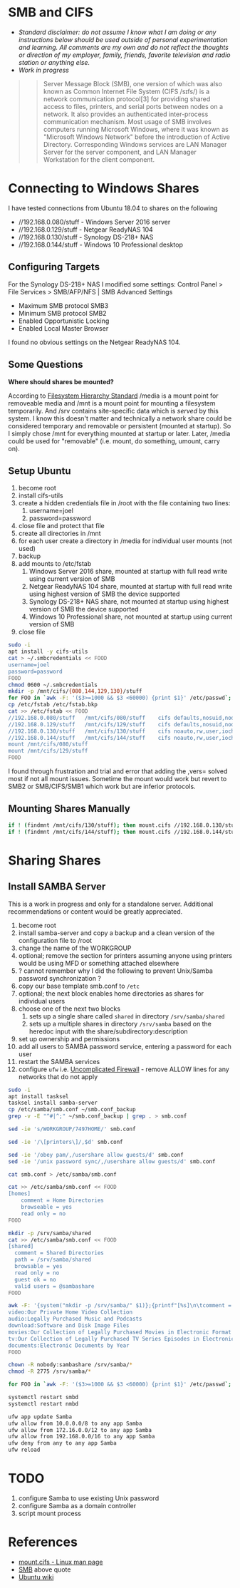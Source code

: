 # SMB and CIFS

-  *Standard disclaimer: do not assume I know what I am doing or any instructions below should be used outside of personal experimentation and learning. All comments are my own and do not reflect the thoughts or direction of my employer, family, friends, favorite television and radio station or anything else.*
-  *Work in progress*

>> Server Message Block (SMB), one version of which was also known as Common Internet File System (CIFS /sɪfs/) is a network communication protocol[3] for providing shared access to files, printers, and serial ports between nodes on a network. It also provides an authenticated inter-process communication mechanism. Most usage of SMB involves computers running Microsoft Windows, where it was known as "Microsoft Windows Network" before the introduction of Active Directory. Corresponding Windows services are LAN Manager Server for the server component, and LAN Manager Workstation for the client component.

# Connecting to Windows Shares

I have tested connections from Ubuntu 18.04 to shares on the following

-  //192.168.0.080/stuff - Windows Server 2016 server
-  //192.168.0.129/stuff - Netgear ReadyNAS 104
-  //192.168.0.130/stuff - Synology DS-218+ NAS
-  //192.168.0.144/stuff - Windows 10 Professional desktop

## Configuring Targets

For the Synology DS-218+ NAS I modified some settings: Control Panel > File Services > SMB/AFP/NFS | SMB Advanced Settings

-  Maximum SMB protocol SMB3
-  Minimum SMB protocol SMB2
-  Enabled Opportunistic Locking
-  Enabled Local Master Browser

I found no obvious settings on the Netgear ReadyNAS 104.

## Some Questions

**Where should shares be mounted?**

According to [Filesystem Hierarchy Standard](http://www.pathname.com/fhs/pub/fhs-2.3.html#MEDIAMOUNTPOINT) /media is a mount point for removeable media and /mnt is a mount point for mounting a filesystem temporarily.
And /srv contains site-specific data which is *served* by this system.
I know this doesn't matter and technically a network share could be considered temporary and removable or persistent (mounted at startup).
So I simply chose /mnt for everything mounted at startup or later. Later, /media could be used for "removable" (i.e. mount, do something, umount, carry on).

## Setup Ubuntu

1.  become root
2.  install cifs-utils
3.  create a hidden credentials file in /root with the file containing two lines:
    1.  username=joel
    2.  password=password
4.  close file and protect that file
5.  create all directories in /mnt
6.  for each user create a directory in /media for individual user mounts (not used)
7.  backup
8.  add mounts to /etc/fstab
    1.  Windows Server 2016 share, mounted at startup with full read write using current version of SMB
    2.  Netgear ReadyNAS 104 share, mounted at startup with full read write using highest version of SMB the device supported
    3.  Synology DS-218+ NAS share, not mounted at startup using highest version of SMB the device supported
    4.  Windows 10 Professional share, not mounted at startup using current version of SMB
9.  close file

```Bash
sudo -i
apt install -y cifs-utils
cat > ~/.smbcredentials << FOOD
username=joel
password=password
FOOD
chmod 0600 ~/.smbcredentials
mkdir -p /mnt/cifs/{080,144,129,130}/stuff
for FOO in `awk -F: '($3>=1000 && $3 <60000) {print $1}' /etc/passwd`; do mkdir -p /media/${FOO}/stuff; chmod -R 770 /media/${FOO}; chown -R ${FOO}:${FOO} /media/${FOO}; done
cp /etc/fstab /etc/fstab.bkp
cat >> /etc/fstab << FOOD
//192.168.0.080/stuff   /mnt/cifs/080/stuff    cifs defaults,nosuid,nodev,credentials=/root/.smbcredentials,uid=joel,gid=joel,file_mode=0777,dir_mode=0777,iocharset=utf8,vers=3.1.1  0 0
//192.168.0.129/stuff   /mnt/cifs/129/stuff    cifs defaults,nosuid,nodev,credentials=/root/.smbcredentials,uid=joel,gid=joel,file_mode=0777,dir_mode=0777,iocharset=utf8,vers=3.0  0 0
//192.168.0.130/stuff   /mnt/cifs/130/stuff    cifs noauto,rw,user,iocharset=utf8,vers=3.0  0 0
//192.168.0.144/stuff   /mnt/cifs/144/stuff    cifs noauto,rw,user,iocharset=utf8,vers=3.1.1  0 0
mount /mnt/cifs/080/stuff
mount /mnt/cifs/129/stuff
FOOD
```

I found through frustration and trial and error that adding the ,vers= solved most if not all mount issues. Sometime the mount would work but revert to SMB2 or SMB/CIFS/SMB1 which work but are inferior protocols.

## Mounting Shares Manually

```Bash
if ! (findmnt /mnt/cifs/130/stuff); then mount.cifs //192.168.0.130/stuff /mnt/cifs/130/stuff; fi
if ! (findmnt /mnt/cifs/144/stuff); then mount.cifs //192.168.0.144/stuff /mnt/cifs/144/stuff user=joelmathias@live.com; fi
```

# Sharing Shares

## Install SAMBA Server

This is a work in progress and only for a standalone server. Additional recommendations or content would be greatly appreciated.

1.  become root
2.  install samba-server and copy a backup and a clean version of the configuration file to /root
3.  change the name of the WORKGROUP
4.  optional; remove the section for printers assuming anyone using printers would be using MFD or something attached elsewhere
5.  ? cannot remember why I did the following to prevent Unix/Samba password synchronization ?
6.  copy our base template smb.conf to `/etc`
7.  optional; the next block enables home directories as shares for individual users
8.  choose one of the next two blocks
    1.  sets up a single share called `shared` in directory `/srv/samba/shared`
    2.  sets up a multiple shares in directory `/srv/samba` based on the heredoc input with the share/subdirectory:description
9.  set up ownership and permissions
10. add all users to SAMBA password service, entering a password for each user
11. restart the SAMBA services
12. configure `ufw` i.e. [Uncomplicated Firewall](https://wiki.archlinux.org/index.php/Uncomplicated_Firewall) - remove ALLOW lines for any networks that do not apply

```Bash
sudo -i
apt install tasksel
tasksel install samba-server
cp /etc/samba/smb.conf ~/smb.conf_backup
grep -v -E "^#|^;" ~/smb.conf_backup | grep . > smb.conf

sed -ie 's/WORKGROUP/7497HOME/' smb.conf

sed -ie '/\[printers\]/,$d' smb.conf

sed -ie '/obey pam/,/usershare allow guests/d' smb.conf
sed -ie '/unix password sync/,/usershare allow guests/d' smb.conf

cat smb.conf > /etc/samba/smb.conf

cat >> /etc/samba/smb.conf << FOOD
[homes]
	comment = Home Directories
	browseable = yes
	read only = no
FOOD

mkdir -p /srv/samba/shared
cat >> /etc/samba/smb.conf << FOOD
[shared]
  comment = Shared Directories
  path = /srv/samba/shared
  browsable = yes
  read only = no
  guest ok = no
  valid users = @sambashare
FOOD

awk -F: '{system("mkdir -p /srv/samba/" $1)};{printf"[%s]\n\tcomment = %s\n\tpath = /srv/samba/%s\n\tbrowsable = yes\n\tread only = no\n\tguest ok = no\n\tvalid users = @sambashare\n",$1,$2,$1}' >> /etc/samba/smb.conf << FOOD
video:Our Private Home Video Collection
audio:Legally Purchased Music and Podcasts
download:Software and Disk Image Files
movies:Our Collection of Legally Purchased Movies in Electronic Format
tv:Our Collection of Legally Purchased TV Series Episodes in Electronic Format
documents:Electronic Documents by Year
FOOD

chown -R nobody:sambashare /srv/samba/*
chmod -R 2775 /srv/samba/*

for FOO in `awk -F: '($3>=1000 && $3 <60000) {print $1}' /etc/passwd`; do smbpasswd -a ${FOO}; usermod -aG sambashare ${FOO}; done

systemctl restart smbd
systemctl restart nmbd

ufw app update Samba
ufw allow from 10.0.0.0/8 to any app Samba
ufw allow from 172.16.0.0/12 to any app Samba
ufw allow from 192.168.0.0/16 to any app Samba
ufw deny from any to any app Samba
ufw reload
```

# TODO

1. configure Samba to use existing Unix password
2. configure Samba as a domain controller
3. script mount process

# References

-  [mount.cifs - Linux man page](https://linux.die.net/man/8/mount.cifs)
-  [SMB](https://en.wikipedia.org/wiki/Server_Message_Block) above quote
-  [Ubuntu wiki](https://wiki.ubuntu.com/MountWindowsSharesPermanently)
